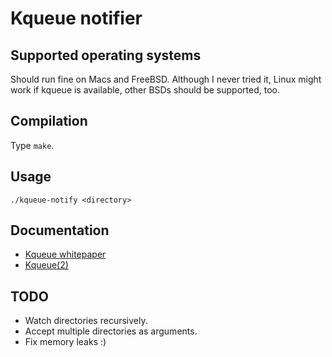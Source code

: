 Kqueue notifier
===============

Supported operating systems
---------------------------

Should run fine on Macs and FreeBSD. Although I never tried it, Linux might work
if kqueue is available, other BSDs should be supported, too.

Compilation
-----------

Type `make`.

Usage
-----

`./kqueue-notify <directory>`

Documentation
-------------

* [Kqueue whitepaper][]
* [Kqueue(2)][]

TODO
----

* Watch directories recursively.
* Accept multiple directories as arguments.
* Fix memory leaks :)

[Kqueue whitepaper]: http://people.freebsd.org/~jlemon/papers/kqueue.pdf
[Kqueue(2)]: http://www.freebsd.org/cgi/man.cgi?query=kqueue&sektion=2
